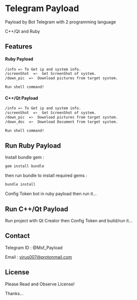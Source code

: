 # Telegram Payload

Payload by Bot Telegram with 2 programming language

C++/Qt and Ruby

## Features

#### Ruby Payload

```bash
/info => To Get ip and system info.
/screenShot  =>  Get ScreenShot of system.
/down_pic  =>  Download pictures from target system.

Run shell command!
```

#### C++/Qt Payload

```bash
/info => To Get ip and system info.
/screenShot  =>  Get ScreenShot of system.
/down_pic  =>  Download pictures from target system.
/down_doc  =>  Download Document from target system.

Run shell command!
```
## Run Ruby Payload

Install bundle gem :

```ruby
gem install bundle
```

then run bundle to install required gems :

```ruby
bundle install
```

Config Token bot in ruby payload then run it...

## Run C++/Qt Payload

Run project with Qt Creator then Config Token and build/run it...

## Contact

Telegram ID : @Msf_Payload

Email : virus007@protonmail.com

## License

Please Read and Observe License!

Thanks...
